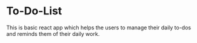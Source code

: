# To-Do-List
This is basic react app which helps the users to manage their daily to-dos and reminds them of their daily work.
